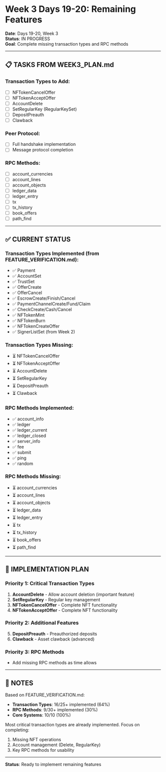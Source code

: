 # Week 3 Days 19-20: Remaining Features

**Date**: Days 19-20, Week 3  
**Status**: IN PROGRESS  
**Goal**: Complete missing transaction types and RPC methods

---

## 📋 TASKS FROM WEEK3_PLAN.md

### Transaction Types to Add:
- [ ] NFTokenCancelOffer
- [ ] NFTokenAcceptOffer  
- [ ] AccountDelete
- [ ] SetRegularKey (RegularKeySet)
- [ ] DepositPreauth
- [ ] Clawback

### Peer Protocol:
- [ ] Full handshake implementation
- [ ] Message protocol completion

### RPC Methods:
- [ ] account_currencies
- [ ] account_lines
- [ ] account_objects
- [ ] ledger_data
- [ ] ledger_entry
- [ ] tx
- [ ] tx_history
- [ ] book_offers
- [ ] path_find

---

## ✅ CURRENT STATUS

### Transaction Types Implemented (from FEATURE_VERIFICATION.md):
- ✅ Payment
- ✅ AccountSet
- ✅ TrustSet
- ✅ OfferCreate
- ✅ OfferCancel
- ✅ EscrowCreate/Finish/Cancel
- ✅ PaymentChannelCreate/Fund/Claim
- ✅ CheckCreate/Cash/Cancel
- ✅ NFTokenMint
- ✅ NFTokenBurn
- ✅ NFTokenCreateOffer
- ✅ SignerListSet (from Week 2)

### Transaction Types Missing:
- ⏳ NFTokenCancelOffer
- ⏳ NFTokenAcceptOffer
- ⏳ AccountDelete
- ⏳ SetRegularKey
- ⏳ DepositPreauth
- ⏳ Clawback

### RPC Methods Implemented:
- ✅ account_info
- ✅ ledger
- ✅ ledger_current
- ✅ ledger_closed
- ✅ server_info
- ✅ fee
- ✅ submit
- ✅ ping
- ✅ random

### RPC Methods Missing:
- ⏳ account_currencies
- ⏳ account_lines
- ⏳ account_objects
- ⏳ ledger_data
- ⏳ ledger_entry
- ⏳ tx
- ⏳ tx_history
- ⏳ book_offers
- ⏳ path_find

---

## 🎯 IMPLEMENTATION PLAN

### Priority 1: Critical Transaction Types
1. **AccountDelete** - Allow account deletion (important feature)
2. **SetRegularKey** - Regular key management
3. **NFTokenCancelOffer** - Complete NFT functionality
4. **NFTokenAcceptOffer** - Complete NFT functionality

### Priority 2: Additional Features
5. **DepositPreauth** - Preauthorized deposits
6. **Clawback** - Asset clawback (advanced)

### Priority 3: RPC Methods
- Add missing RPC methods as time allows

---

## 📝 NOTES

Based on FEATURE_VERIFICATION.md:
- **Transaction Types**: 16/25+ implemented (64%)
- **RPC Methods**: 9/30+ implemented (30%)
- **Core Systems**: 10/10 (100%)

Most critical transaction types are already implemented. Focus on completing:
1. Missing NFT operations
2. Account management (Delete, RegularKey)
3. Key RPC methods for usability

---

**Status**: Ready to implement remaining features

